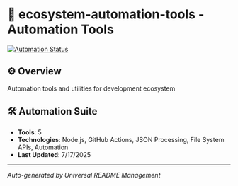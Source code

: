 # 🤖 ecosystem-automation-tools - Automation Tools

[![Automation Status](https://img.shields.io/badge/Automation-Active-red)](https://github.com/DevEcosystem/ecosystem-automation-tools)

## ⚙️ Overview

Automation tools and utilities for development ecosystem

## 🛠️ Automation Suite
- **Tools**: 5
- **Technologies**: Node.js, GitHub Actions, JSON Processing, File System APIs, Automation
- **Last Updated**: 7/17/2025

---

*Auto-generated by Universal README Management*